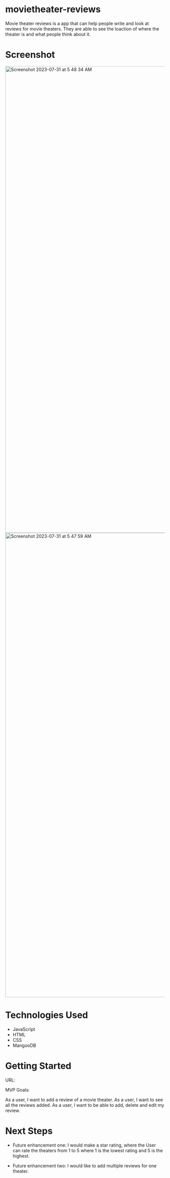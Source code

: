 # movietheater-reviews
Movie theater reviews is a app that can help people write and look at reviews for movie  theaters. They are able to see the loaction of where the theater is and what people think about it. 

# Screenshot

<img width="1470" alt="Screenshot 2023-07-31 at 5 48 34 AM" src="https://github.com/farihanayab/movie-theater-reviews/assets/134460266/e3cabeaf-0733-4965-88f5-fcde8a2471e9">

<img width="1463" alt="Screenshot 2023-07-31 at 5 47 59 AM" src="https://github.com/farihanayab/movie-theater-reviews/assets/134460266/ae7ef24f-4220-49b9-abd9-bf56a455fa29">

# Technologies Used

- JavaScript
- HTML
- CSS
- MangooDB

# Getting Started
URL: 

MVP Goals:

As a user, I want to add a review of a movie theater.
As a user, I want to see all the reviews added.
As a user, I want to be able to add, delete and edit my review.


# Next Steps

- Future enhancement one: I would make a star rating, where the User can rate the theaters from 1 to 5 where 1 is the lowest rating and 5 is the highest. 

- Future enhancement two: I would like to add multiple reviews for one theater.
